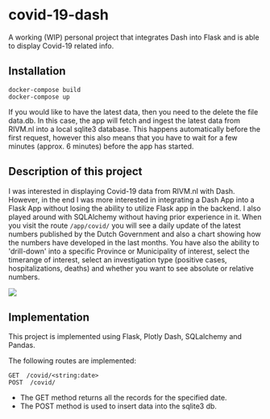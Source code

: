 # covid-19-dash
A working (WIP) personal project that integrates Dash into Flask and is able to display Covid-19 related info.

## Installation

```
docker-compose build
docker-compose up
```
If you would like to have the latest data, then you need to the delete the file data.db. In this case, the app will fetch and ingest the latest data from RIVM.nl
into a local sqlite3 database. This happens automatically before the first request, however this also means that you have to wait for a few minutes
(approx. 6 minutes) before the app has started.

## Description of this project
I was interested in displaying Covid-19 data from RIVM.nl with Dash. However, in the end I was more interested in integrating a Dash App into a Flask App
without losing the ability to utilize Flask app in the backend. I also played around with SQLAlchemy without having prior experience in it. 
When you visit the route ```/app/covid/``` you will see a daily update of the latest numbers published by the Dutch Government and also a chart showing how
the numbers have developed in the last months. You have also the ability to 'drill-down' into a specific Province or Municipality of interest, select the timerange
of interest, select an investigation type (positive cases, hospitalizations, deaths) and whether you want to see absolute or relative numbers.

<img src="https://i.imgur.com/brMROUu.png" />

## Implementation

This project is implemented using Flask, Plotly Dash, SQLalchemy and Pandas.

The following routes are implemented:

```
GET  /covid/<string:date>
POST  /covid/
```
- The GET method returns all the records for the specified date.
- The POST method is used to insert data into the sqlite3 db.
